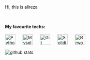 Hi, this is alireza

<br>
<br>
<b>My favourite techs: </b>
<br>
<br>
<img alt="Python" title="python" src="https://upload.wikimedia.org/wikipedia/commons/thumb/0/0a/Python.svg/180px-Python.svg.png" height="34">
&nbsp;&nbsp;&nbsp;&nbsp;
<img alt="Mysql" title="Mysql" src="https://www.developer.com/wp-content/uploads/2021/10/MySQL-Database-Tutorials.png" height="34">
&nbsp;&nbsp;&nbsp;&nbsp;
<img alt="Git" title="Git" src="https://1000logos.net/wp-content/uploads/2020/08/Git-Emblem-500x313.jpg" height="34">
&nbsp;&nbsp;&nbsp;&nbsp;
<img alt="Solidiy" title="JavaScript" src="https://avatars.githubusercontent.com/u/49376037?s=200&v=4.png" height="34">
&nbsp;&nbsp;&nbsp;&nbsp;
<img alt="Brwonie" title="Brwonie" src="file:///home/aliza/Pictures/1e5baf00-2b82-11eb-9f4c-1f47e216cf05.png" height="34">


![github stats](https://github-readme-stats.vercel.app/api?username=AlizadeAlireza&show_icons=true)
